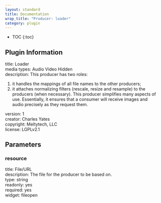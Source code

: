 ```yaml
---
layout: standard
title: Documentation
wrap_title: "Producer: loader"
category: plugin
---
```

* TOC
{:toc}

## Plugin Information

title: Loader  
media types:
Audio  Video  Hidden  
description: This producer has two roles:
1. it handles the mappings of all file names to the other producers;
2. it attaches normalizing filters (rescale, resize and resample) to the producers (when necessary).
This producer simplifies many aspects of use. Essentially, it ensures that a consumer will receive images and audio precisely as they request them.
  
version: 1  
creator: Charles Yates  
copyright: Meltytech, LLC  
license: LGPLv2.1  

## Parameters

### resource

title: File/URL    
description:
The file for the producer to be based on.  
type: string  
readonly: yes  
required: yes  
widget: fileopen  

